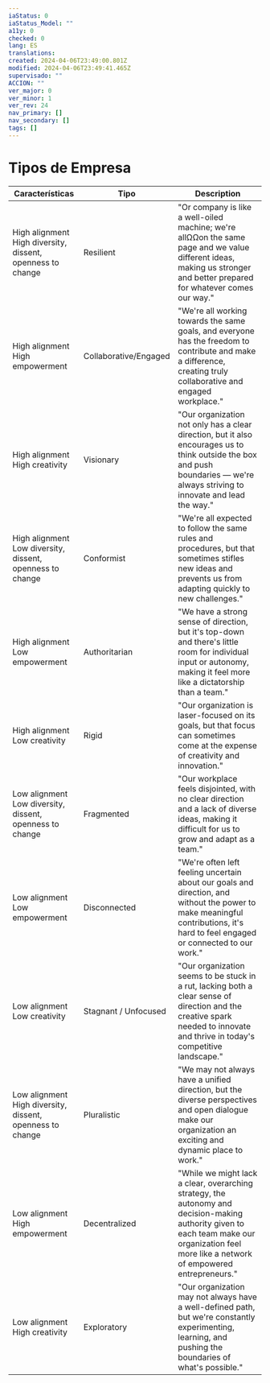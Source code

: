 ```yaml
---
iaStatus: 0
iaStatus_Model: ""
a11y: 0
checked: 0
lang: ES
translations: 
created: 2024-04-06T23:49:00.801Z
modified: 2024-04-06T23:49:41.465Z
supervisado: ""
ACCION: ""
ver_major: 0
ver_minor: 1
ver_rev: 24
nav_primary: []
nav_secondary: []
tags: []
---
```

# Tipos de Empresa 


| Características | Tipo            | Description|
|---------|---------------------|----------------|
| High alignment <br/>High diversity, dissent, openness to change | Resilient | "Or company is like a well-oiled machine; we're allΩΩon the same page and we value different ideas, making us stronger and better prepared for whatever comes our way." |
| High alignment<br/> High empowerment | Collaborative/Engaged  | "We're all working towards the same goals, and everyone has the freedom to contribute and make a difference, creating   truly collaborative and engaged workplace." |
| High alignment<br/>High creativity |  Visionary | "Our organization not only has a clear direction, but it also encourages us to think outside the box and push boundaries — we're always striving to innovate and lead the way." |
| High alignment <br/>Low diversity, dissent, openness to change | Conformist | "We're all expected to follow the same rules and procedures, but that sometimes stifles new ideas and prevents us from adapting quickly to new challenges." |
| High alignment <br/>Low empowerment | Authoritarian | "We have a strong sense of direction, but it's top-down and there's little room for individual input or autonomy, making it feel more like a dictatorship than a team." |
| High alignment <br/>Low creativity | Rigid | "Our organization is laser-focused on its goals, but that focus can sometimes come at the expense of creativity and innovation." |
| Low alignment <br/>Low diversity, dissent, openness to change | Fragmented | "Our workplace feels disjointed, with no clear direction and a lack of diverse ideas, making it difficult for us to grow and adapt as a team." |
| Low alignment <br/>Low empowerment | Disconnected | "We're often left feeling uncertain about our goals and direction, and without the power to make meaningful contributions, it's hard to feel engaged or connected to our work." |
| Low alignment <br/>Low creativity  | Stagnant / Unfocused | "Our organization seems to be stuck in a rut, lacking both a clear sense of direction and the creative spark needed to innovate and thrive in today's competitive landscape." |
| Low alignment <br/>High diversity, dissent, openness to change | Pluralistic | "We may not always have a unified direction, but the diverse perspectives and open dialogue make our organization an exciting and dynamic place to work." |
| Low alignment <br/>High empowerment | Decentralized | "While we might lack a clear, overarching strategy, the autonomy and decision-making authority given to each team make our organization feel more like a network of empowered entrepreneurs." |
| Low alignment <br/>High creativity | Exploratory | "Our organization may not always have a well-defined path, but we're constantly experimenting, learning, and pushing the boundaries of what's possible." |
















